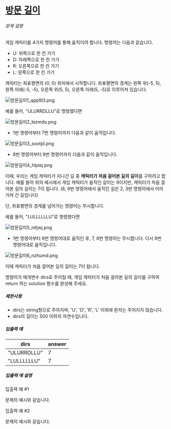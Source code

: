 # [방문 길이](https://school.programmers.co.kr/learn/courses/30/lessons/49994)


###### 문제 설명


게임 캐릭터를 4가지 명령어를 통해 움직이려 합니다. 명령어는 다음과 같습니다.


* U: 위쪽으로 한 칸 가기
* D: 아래쪽으로 한 칸 가기
* R: 오른쪽으로 한 칸 가기
* L: 왼쪽으로 한 칸 가기


캐릭터는 좌표평면의 (0, 0\) 위치에서 시작합니다. 좌표평면의 경계는 왼쪽 위(\-5, 5\), 왼쪽 아래(\-5, \-5\), 오른쪽 위(5, 5\), 오른쪽 아래(5, \-5\)로 이루어져 있습니다.


![방문길이1_qpp9l3.png](https://grepp-programmers.s3.ap-northeast-2.amazonaws.com/files/production/ace0e7bc-9092-4b95-9bfb-3a55a2aa780e/%E1%84%87%E1%85%A1%E1%86%BC%E1%84%86%E1%85%AE%E1%86%AB%E1%84%80%E1%85%B5%E1%86%AF%E1%84%8B%E1%85%B51_qpp9l3.png)


예를 들어, "ULURRDLLU"로 명령했다면


![방문길이2_lezmdo.png](https://grepp-programmers.s3.ap-northeast-2.amazonaws.com/files/production/668c7458-e184-472d-9d32-f5d2acca759a/%E1%84%87%E1%85%A1%E1%86%BC%E1%84%86%E1%85%AE%E1%86%AB%E1%84%80%E1%85%B5%E1%86%AF%E1%84%8B%E1%85%B52_lezmdo.png)


* 1번 명령어부터 7번 명령어까지 다음과 같이 움직입니다.


![방문길이3_sootjd.png](https://grepp-programmers.s3.ap-northeast-2.amazonaws.com/files/production/08558e36-d667-4160-bfec-b754c78a7d85/%E1%84%87%E1%85%A1%E1%86%BC%E1%84%86%E1%85%AE%E1%86%AB%E1%84%80%E1%85%B5%E1%86%AF%E1%84%8B%E1%85%B53_sootjd.png)


* 8번 명령어부터 9번 명령어까지 다음과 같이 움직입니다.


![방문길이4_hlpiej.png](https://grepp-programmers.s3.ap-northeast-2.amazonaws.com/files/production/a52af28e-5835-438b-9f40-5467ebf9bf03/%E1%84%87%E1%85%A1%E1%86%BC%E1%84%86%E1%85%AE%E1%86%AB%E1%84%80%E1%85%B5%E1%86%AF%E1%84%8B%E1%85%B54_hlpiej.png)


이때, 우리는 게임 캐릭터가 지나간 길 중 **캐릭터가 처음 걸어본 길의 길이**를 구하려고 합니다. 예를 들어 위의 예시에서 게임 캐릭터가 움직인 길이는 9이지만, 캐릭터가 처음 걸어본 길의 길이는 7이 됩니다. (8, 9번 명령어에서 움직인 길은 2, 3번 명령어에서 이미 거쳐 간 길입니다)


단, 좌표평면의 경계를 넘어가는 명령어는 무시합니다.


예를 들어, "LULLLLLLU"로 명령했다면


![방문길이5_nitjwj.png](https://grepp-programmers.s3.ap-northeast-2.amazonaws.com/files/production/f631f005-f8de-4392-a76c-a9ef64b6de08/%E1%84%87%E1%85%A1%E1%86%BC%E1%84%86%E1%85%AE%E1%86%AB%E1%84%80%E1%85%B5%E1%86%AF%E1%84%8B%E1%85%B55_nitjwj.png)


* 1번 명령어부터 6번 명령어대로 움직인 후, 7, 8번 명령어는 무시합니다. 다시 9번 명령어대로 움직입니다.


![방문길이6_nzhumd.png](https://grepp-programmers.s3.ap-northeast-2.amazonaws.com/files/production/35e62f0a-43c6-4142-bec6-6d28fbc57216/%E1%84%87%E1%85%A1%E1%86%BC%E1%84%86%E1%85%AE%E1%86%AB%E1%84%80%E1%85%B5%E1%86%AF%E1%84%8B%E1%85%B56_nzhumd.png)


이때 캐릭터가 처음 걸어본 길의 길이는 7이 됩니다.


명령어가 매개변수 dirs로 주어질 때, 게임 캐릭터가 처음 걸어본 길의 길이를 구하여 return 하는 solution 함수를 완성해 주세요.


##### 제한사항


* dirs는 string형으로 주어지며, 'U', 'D', 'R', 'L' 이외에 문자는 주어지지 않습니다.
* dirs의 길이는 500 이하의 자연수입니다.


##### 입출력 예




| dirs | answer |
| --- | --- |
| "ULURRDLLU" | 7 |
| "LULLLLLLU" | 7 |


##### 입출력 예 설명


입출력 예 \#1  

문제의 예시와 같습니다.


입출력 예 \#2  

문제의 예시와 같습니다.



